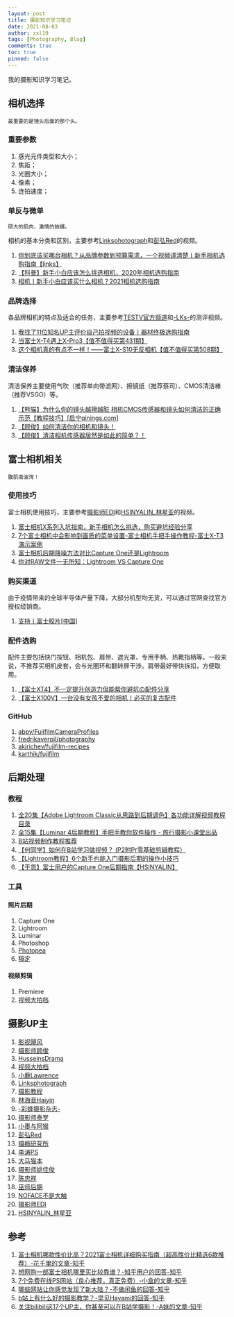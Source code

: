 ```yaml
---
layout: post
title: 摄影知识学习笔记
date: 2021-08-03
author: zxl19
tags: [Photography, Blog]
comments: true
toc: true
pinned: false
---
```


我的摄影知识学习笔记。

<!-- more -->

## 相机选择

```text
最重要的是镜头后面的那个头。
```

### 重要参数

1. 感光元件类型和大小；
2. 焦距；
3. 光圈大小；
4. 像素；
5. 连拍速度；

### 单反与微单

```text
硕大的肌肉，激情的拍摄。
```

相机的基本分类和区别，主要参考[Linksphotograph](https://space.bilibili.com/3816626/)和[彭弘Red](https://space.bilibili.com/55801838/)的视频。

1. [你到底该买哪台相机？从品牌参数到预算需求，一个视频讲清楚丨新手相机选购指南【links】](https://www.bilibili.com/video/BV1754y1D7eW)
2. [【科普】新手小白应该怎么挑选相机，2020年相机选购指南](https://www.bilibili.com/video/BV1MK411W7mc)
3. [相机丨新手小白应该买什么相机？2021相机选购指南](https://www.bilibili.com/video/BV1v44y1672N)

### 品牌选择

各品牌相机的特点及适合的任务，主要参考[TESTV官方频道](https://space.bilibili.com/11336264/)和[-LKs-](https://space.bilibili.com/125526/)的测评视频。

1. [我找了11位知名UP主评价自己拍视频的设备丨器材终极选购指南](https://www.bilibili.com/video/BV1tJ41187w6)
2. [当富士X-T4遇上X-Pro3【值不值得买第431期】](https://www.bilibili.com/video/BV1oV411C7hJ)
3. [这个相机真的有点不一样！——富士X-S10无反相机【值不值得买第508期】](https://www.bilibili.com/video/BV1Y34y1Q7Hu)

### 清洁保养

清洁保养主要使用气吹（推荐单向带滤网）、擦镜纸（推荐蔡司）、CMOS清洁棒（推荐VSGO）等。

1. [【熊猫】为什么你的镜头越擦越脏 相机CMOS传感器和镜头如何清洁的正确示范【教程技巧】[启宁qinings.com]](https://www.bilibili.com/video/BV1it411b7gd)
2. [【顾俊】如何清洁你的相机和镜头！](https://www.bilibili.com/video/BV18b411n7u7)
3. [【顾俊】清洁相机传感器居然是如此的简单？！](https://www.bilibili.com/video/BV1iQ4y1M7wz)

## 富士相机相关

```text
腹肌南波湾！
```

### 使用技巧

富士相机使用技巧，主要参考[摄影师EDI](https://space.bilibili.com/84480709/)和[HSINYALIN_林星亚](https://space.bilibili.com/7695611)的视频。

1. [富士相机X系列入坑指南，新手相机怎么挑选，购买避坑经验分享](https://www.bilibili.com/video/BV18V411m7UG)
2. [7个富士相机中会影响到画质的菜单设置-富士相机手把手操作教程-富士X-T3演示案例](https://www.bilibili.com/video/BV1CP4y1s7nz)
3. [富士相机后期降噪方法对比Capture One还是Lightroom](https://www.bilibili.com/video/BV1N64y1b7oP)
4. [你对RAW文件一无所知：Lightroom VS Capture One](https://www.bilibili.com/video/BV1So4y1d7MW)

### 购买渠道

由于疫情带来的全球半导体产量下降，大部分机型均无货，可以通过官网查找官方授权经销商。

1. [支持丨富士胶片[中国]](https://www.fujifilm.com.cn/cn/zh-hans/consumer/support)

### 配件选购

配件主要包括快门按钮、相机包、肩带、遮光罩、专用手柄、热靴指柄等。一般来说，不推荐买相机皮套，会与光圈环和翻转屏干涉。肩带最好带快拆扣，方便取用。

1. [【富士XT4】不一定提升创造力但能帮你避坑の配件分享](https://www.bilibili.com/video/BV1ii4y1u7eK)
2. [【富士X100V】一台没有女孩不爱的相机丨必买的复古配件](https://www.bilibili.com/video/BV1Mb4y167oK)

### GitHub

1. [abpy/FujifilmCameraProfiles](https://github.com/abpy/FujifilmCameraProfiles)
2. [fredrikaverpil/photography](https://github.com/fredrikaverpil/photography)
3. [akirichev/fujifilm-recipes](https://github.com/akirichev/fujifilm-recipes)
4. [karthik/fujifilm](https://github.com/karthik/fujifilm)

## 后期处理

### 教程

1. [全20集【Adobe Lightroom Classic从思路到后期调色】各功能详解视频教程目录](https://www.bilibili.com/read/cv13519248)
2. [全15集【Luminar 4后期教程】手把手教你软件操作 - 旅行摄影小课堂出品](https://www.bilibili.com/read/cv13519185)
3. [B站视频制作教程推荐](https://www.bilibili.com/read/cv960192)
4. [【何同学】如何在B站学习做视频？ (P2附Pr零基础剪辑教程）](https://www.bilibili.com/video/BV1EW411R77n)
5. [【Lightroom教程】6个新手也能入门摄影后期的操作小技巧](https://www.bilibili.com/video/BV1M64y147n3)
6. [【干货】富士用户的Capture One后期指南【HSINYALIN】](https://www.bilibili.com/video/BV1b64y1i7sy)

### 工具

#### 照片后期

1. Capture One
2. Lightroom
3. Luminar
4. Photoshop
5. [Photopea](https://www.photopea.com/)
6. [稿定](https://ps.gaoding.com/#/)

#### 视频剪辑

1. Premiere
2. [视频大拍档](https://spdpd.net/)

## 摄影UP主

1. [影视飓风](https://space.bilibili.com/946974)
2. [摄影师顾俊](https://space.bilibili.com/294081438)
3. [HusseinsDrama](https://space.bilibili.com/45478017)
4. [视频大拍档](https://space.bilibili.com/110974)
5. [小鹿Lawrence](https://space.bilibili.com/37029661)
6. [Linksphotograph](https://space.bilibili.com/3816626)
7. [摄影教程](https://space.bilibili.com/86295604)
8. [林海音Haiyin](https://space.bilibili.com/351739137)
9. [-彩蜂摄影杂志-](https://space.bilibili.com/318355178)
10. [摄影师泰罗](https://space.bilibili.com/110683415)
11. [小墨与阿猴](https://space.bilibili.com/25706078)
12. [彭弘Red](https://space.bilibili.com/55801838)
13. [摄瘾研究所](https://space.bilibili.com/245627923)
14. [李涛PS](https://space.bilibili.com/85651824)
15. [大马猫本](https://space.bilibili.com/44230905)
16. [摄影师姚佳俊](https://space.bilibili.com/386460499)
17. [陈忠祥](https://space.bilibili.com/238171819)
18. [巫师后期](https://space.bilibili.com/105686205)
19. [NOFACE不是大触](https://space.bilibili.com/4012943)
20. [摄影师EDI](https://space.bilibili.com/84480709)
21. [HSINYALIN_林星亚](https://space.bilibili.com/7695611)

## 参考

1. [富士相机哪款性价比高？2021富士相机详细购买指南（超高性价比精选6款推荐）-花千里的文章-知乎](https://zhuanlan.zhihu.com/p/180538577)
2. [想网购一部富士相机哪里买比较靠谱？-知乎用户的回答-知乎](https://www.zhihu.com/question/389541186/answer/1836869122)
3. [7个免费在线PS网站（良心推荐，真正免费）-小盒的文章-知乎](https://zhuanlan.zhihu.com/p/93513748)
4. [哪些网站让你感觉发现了新大陆？-不做闲鱼的回答-知乎](https://www.zhihu.com/question/293309623/answer/1675816377)
5. [b站上有什么好的摄影教学？-早见Hayami的回答-知乎](https://www.zhihu.com/question/312241261/answer/1066491001)
6. [关注bilibili这17个UP主，你甚至可以在B站学摄影！-A妹的文章-知乎](https://zhuanlan.zhihu.com/p/112964588)
